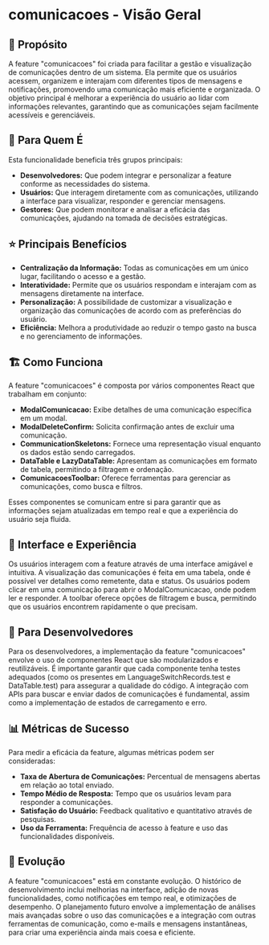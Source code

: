 # comunicacoes - Visão Geral

## 🎯 Propósito
A feature "comunicacoes" foi criada para facilitar a gestão e visualização de comunicações dentro de um sistema. Ela permite que os usuários acessem, organizem e interajam com diferentes tipos de mensagens e notificações, promovendo uma comunicação mais eficiente e organizada. O objetivo principal é melhorar a experiência do usuário ao lidar com informações relevantes, garantindo que as comunicações sejam facilmente acessíveis e gerenciáveis.

## 👥 Para Quem É
Esta funcionalidade beneficia três grupos principais:
- **Desenvolvedores:** Que podem integrar e personalizar a feature conforme as necessidades do sistema.
- **Usuários:** Que interagem diretamente com as comunicações, utilizando a interface para visualizar, responder e gerenciar mensagens.
- **Gestores:** Que podem monitorar e analisar a eficácia das comunicações, ajudando na tomada de decisões estratégicas.

## ⭐ Principais Benefícios
- **Centralização da Informação:** Todas as comunicações em um único lugar, facilitando o acesso e a gestão.
- **Interatividade:** Permite que os usuários respondam e interajam com as mensagens diretamente na interface.
- **Personalização:** A possibilidade de customizar a visualização e organização das comunicações de acordo com as preferências do usuário.
- **Eficiência:** Melhora a produtividade ao reduzir o tempo gasto na busca e no gerenciamento de informações.

## 🏗️ Como Funciona
A feature "comunicacoes" é composta por vários componentes React que trabalham em conjunto:
- **ModalComunicacao:** Exibe detalhes de uma comunicação específica em um modal.
- **ModalDeleteConfirm:** Solicita confirmação antes de excluir uma comunicação.
- **CommunicationSkeletons:** Fornece uma representação visual enquanto os dados estão sendo carregados.
- **DataTable e LazyDataTable:** Apresentam as comunicações em formato de tabela, permitindo a filtragem e ordenação.
- **ComunicacoesToolbar:** Oferece ferramentas para gerenciar as comunicações, como busca e filtros.

Esses componentes se comunicam entre si para garantir que as informações sejam atualizadas em tempo real e que a experiência do usuário seja fluida.

## 🎨 Interface e Experiência
Os usuários interagem com a feature através de uma interface amigável e intuitiva. A visualização das comunicações é feita em uma tabela, onde é possível ver detalhes como remetente, data e status. Os usuários podem clicar em uma comunicação para abrir o ModalComunicacao, onde podem ler e responder. A toolbar oferece opções de filtragem e busca, permitindo que os usuários encontrem rapidamente o que precisam.

## 🔧 Para Desenvolvedores
Para os desenvolvedores, a implementação da feature "comunicacoes" envolve o uso de componentes React que são modularizados e reutilizáveis. É importante garantir que cada componente tenha testes adequados (como os presentes em LanguageSwitchRecords.test e DataTable.test) para assegurar a qualidade do código. A integração com APIs para buscar e enviar dados de comunicações é fundamental, assim como a implementação de estados de carregamento e erro.

## 📊 Métricas de Sucesso
Para medir a eficácia da feature, algumas métricas podem ser consideradas:
- **Taxa de Abertura de Comunicações:** Percentual de mensagens abertas em relação ao total enviado.
- **Tempo Médio de Resposta:** Tempo que os usuários levam para responder a comunicações.
- **Satisfação do Usuário:** Feedback qualitativo e quantitativo através de pesquisas.
- **Uso da Ferramenta:** Frequência de acesso à feature e uso das funcionalidades disponíveis.

## 🔄 Evolução
A feature "comunicacoes" está em constante evolução. O histórico de desenvolvimento inclui melhorias na interface, adição de novas funcionalidades, como notificações em tempo real, e otimizações de desempenho. O planejamento futuro envolve a implementação de análises mais avançadas sobre o uso das comunicações e a integração com outras ferramentas de comunicação, como e-mails e mensagens instantâneas, para criar uma experiência ainda mais coesa e eficiente.